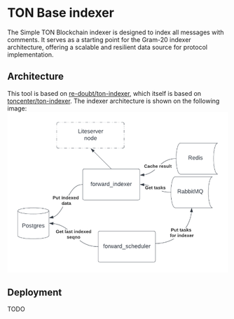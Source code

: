 # TON Base indexer

The Simple TON Blockchain indexer is designed to index all messages with comments. 
It serves as a starting point for the Gram-20 indexer architecture, 
offering a scalable and resilient data source for protocol implementation.

## Architecture

This tool is based on [re-doubt/ton-indexer](https://github.com/re-doubt/ton-indexer), which itself
is based on [toncenter/ton-indexer](https://github.com/toncenter/ton-indexer).
The indexer architecture is shown on the following image:
![indexer](./Indexer%20arch.png)

## Deployment

TODO


